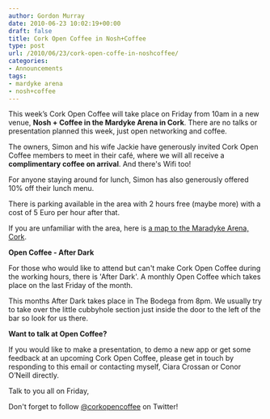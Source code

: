 ```yaml
---
author: Gordon Murray
date: 2010-06-23 10:02:19+00:00
draft: false
title: Cork Open Coffee in Nosh+Coffee
type: post
url: /2010/06/23/cork-open-coffe-in-noshcoffee/
categories:
- Announcements
tags:
- mardyke arena
- nosh+coffee
---
```


This week’s Cork Open Coffee will take place on Friday from 10am in a new venue, **Nosh + Coffee in the Mardyke Arena in  Cork**. There are no talks or presentation planned this week, just  open networking and coffee.

The owners, Simon and his wife Jackie have generously invited  Cork Open Coffee members to meet in their café, where we will all receive a **complimentary coffee on arrival**. And there's Wifi too!

For anyone staying around for lunch, Simon has also generously  offered 10% off their lunch menu.

There is parking available in the area with 2 hours free  (maybe more) with a cost of 5 Euro per hour after that.

If you are unfamiliar with the area, here is [a map to the  Maradyke Arena, Cork](http://www.mardykearena.com/directionsandmaps.cfm).

**Open Coffee - After Dark**

For those who would like to attend but can't make Cork Open Coffee during the working hours, there is 'After Dark'. A monthly Open Coffee which takes place on the last Friday of the month.

This months After Dark takes place in The Bodega from 8pm. We usually try to take over the little cubbyhole section just inside the door to the left of the bar so look for us there.

**Want to talk at Open  Coffee?**

If you would like to make a presentation, to demo a new app  or get some feedback at an upcoming Cork Open Coffee, please get in touch by  responding to this email or contacting myself, Ciara Crossan or Conor O’Neill  directly.

Talk to you all on Friday,

Don't forget to follow [@corkopencoffee](http://twitter.com/corkopencoffee) on Twitter!
